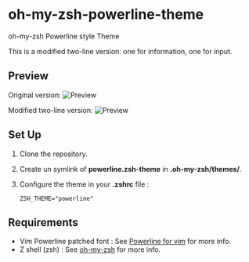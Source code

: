 oh-my-zsh-powerline-theme
=========================

oh-my-zsh Powerline style Theme

This is a modified two-line version: one for information, one for input.

Preview
-------

Original version:
![Preview](http://github.com/jeremyFreeAgent/oh-my-zsh-powerline-theme/raw/master/preview.png)

Modified two-line version:
![Preview](https://raw.github.com/brucehsu/oh-my-zsh-powerline-theme/master/twoline-preview.png)

Set Up
------

1. Clone the repository.

2. Create un symlink of **powerline.zsh-theme** in **.oh-my-zsh/themes/**.

2. Configure the theme in your **.zshrc** file :

    ```
    ZSH_THEME="powerline"
    ```

Requirements
------------

* Vim Powerline patched font : See [Powerline for vim](https://github.com/Lokaltog/vim-powerline.git) for more info.
* Z shell (zsh) : See [oh-my-zsh](https://github.com/robbyrussell/oh-my-zsh) for more info.
